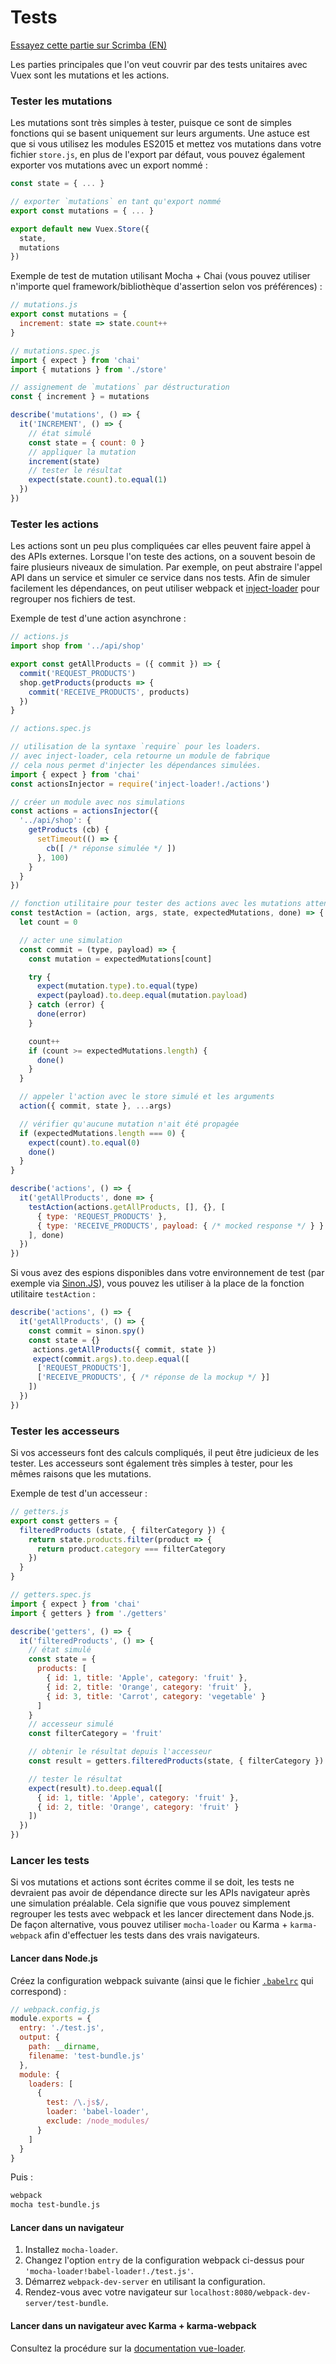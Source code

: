 # Tests

<div class="scrimba"><a href="https://scrimba.com/p/pnyzgAP/cPGkpJhq" target="_blank" rel="noopener noreferrer">Essayez cette partie sur Scrimba (EN)</a></div>

Les parties principales que l'on veut couvrir par des tests unitaires avec Vuex sont les mutations et les actions.

### Tester les mutations

Les mutations sont très simples à tester, puisque ce sont de simples fonctions qui se basent uniquement sur leurs arguments. Une astuce est que si vous utilisez les modules ES2015 et mettez vos mutations dans votre fichier `store.js`, en plus de l'export par défaut, vous pouvez également exporter vos mutations avec un export nommé :

``` js
const state = { ... }

// exporter `mutations` en tant qu'export nommé
export const mutations = { ... }

export default new Vuex.Store({
  state,
  mutations
})
```

Exemple de test de mutation utilisant Mocha + Chai (vous pouvez utiliser n'importe quel framework/bibliothèque d'assertion selon vos préférences) :

``` js
// mutations.js
export const mutations = {
  increment: state => state.count++
}
```

``` js
// mutations.spec.js
import { expect } from 'chai'
import { mutations } from './store'

// assignement de `mutations` par déstructuration
const { increment } = mutations

describe('mutations', () => {
  it('INCREMENT', () => {
    // état simulé
    const state = { count: 0 }
    // appliquer la mutation
    increment(state)
    // tester le résultat
    expect(state.count).to.equal(1)
  })
})
```

### Tester les actions

Les actions sont un peu plus compliquées car elles peuvent faire appel à des APIs externes. Lorsque l'on teste des actions, on a souvent besoin de faire plusieurs niveaux de simulation. Par exemple, on peut abstraire l'appel API dans un service et simuler ce service dans nos tests. Afin de simuler facilement les dépendances, on peut utiliser webpack et [inject-loader](https://github.com/plasticine/inject-loader) pour regrouper nos fichiers de test.

Exemple de test d'une action asynchrone :

``` js
// actions.js
import shop from '../api/shop'

export const getAllProducts = ({ commit }) => {
  commit('REQUEST_PRODUCTS')
  shop.getProducts(products => {
    commit('RECEIVE_PRODUCTS', products)
  })
}
```

``` js
// actions.spec.js

// utilisation de la syntaxe `require` pour les loaders.
// avec inject-loader, cela retourne un module de fabrique
// cela nous permet d'injecter les dépendances simulées.
import { expect } from 'chai'
const actionsInjector = require('inject-loader!./actions')

// créer un module avec nos simulations
const actions = actionsInjector({
  '../api/shop': {
    getProducts (cb) {
      setTimeout(() => {
        cb([ /* réponse simulée */ ])
      }, 100)
    }
  }
})

// fonction utilitaire pour tester des actions avec les mutations attendues
const testAction = (action, args, state, expectedMutations, done) => {
  let count = 0

  // acter une simulation
  const commit = (type, payload) => {
    const mutation = expectedMutations[count]

    try {
      expect(mutation.type).to.equal(type)
      expect(payload).to.deep.equal(mutation.payload)
    } catch (error) {
      done(error)
    }

    count++
    if (count >= expectedMutations.length) {
      done()
    }
  }

  // appeler l'action avec le store simulé et les arguments
  action({ commit, state }, ...args)

  // vérifier qu'aucune mutation n'ait été propagée
  if (expectedMutations.length === 0) {
    expect(count).to.equal(0)
    done()
  }
}

describe('actions', () => {
  it('getAllProducts', done => {
    testAction(actions.getAllProducts, [], {}, [
      { type: 'REQUEST_PRODUCTS' },
      { type: 'RECEIVE_PRODUCTS', payload: { /* mocked response */ } }
    ], done)
  })
})
```

Si vous avez des espions disponibles dans votre environnement de test (par exemple via [Sinon.JS](http://sinonjs.org/)), vous pouvez les utiliser à la place de la fonction utilitaire `testAction` :

``` js
describe('actions', () => {
  it('getAllProducts', () => {
    const commit = sinon.spy()
    const state = {}
     actions.getAllProducts({ commit, state })
     expect(commit.args).to.deep.equal([
      ['REQUEST_PRODUCTS'],
      ['RECEIVE_PRODUCTS', { /* réponse de la mockup */ }]
    ])
  })
})
```

### Tester les accesseurs

Si vos accesseurs font des calculs compliqués, il peut être judicieux de les tester. Les accesseurs sont également très simples à tester, pour les mêmes raisons que les mutations.

Exemple de test d'un accesseur :

``` js
// getters.js
export const getters = {
  filteredProducts (state, { filterCategory }) {
    return state.products.filter(product => {
      return product.category === filterCategory
    })
  }
}
```

``` js
// getters.spec.js
import { expect } from 'chai'
import { getters } from './getters'

describe('getters', () => {
  it('filteredProducts', () => {
    // état simulé
    const state = {
      products: [
        { id: 1, title: 'Apple', category: 'fruit' },
        { id: 2, title: 'Orange', category: 'fruit' },
        { id: 3, title: 'Carrot', category: 'vegetable' }
      ]
    }
    // accesseur simulé
    const filterCategory = 'fruit'

    // obtenir le résultat depuis l'accesseur
    const result = getters.filteredProducts(state, { filterCategory })

    // tester le résultat
    expect(result).to.deep.equal([
      { id: 1, title: 'Apple', category: 'fruit' },
      { id: 2, title: 'Orange', category: 'fruit' }
    ])
  })
})
```

### Lancer les tests

Si vos mutations et actions sont écrites comme il se doit, les tests ne devraient pas avoir de dépendance directe sur les APIs navigateur après une simulation préalable. Cela signifie que vous pouvez simplement regrouper les tests avec webpack et les lancer directement dans Node.js. De façon alternative, vous pouvez utiliser `mocha-loader` ou Karma + `karma-webpack` afin d'effectuer les tests dans des vrais navigateurs.

#### Lancer dans Node.js

Créez la configuration webpack suivante (ainsi que le fichier [`.babelrc`](https://babeljs.io/docs/usage/babelrc/) qui correspond) :

``` js
// webpack.config.js
module.exports = {
  entry: './test.js',
  output: {
    path: __dirname,
    filename: 'test-bundle.js'
  },
  module: {
    loaders: [
      {
        test: /\.js$/,
        loader: 'babel-loader',
        exclude: /node_modules/
      }
    ]
  }
}
```

Puis :

``` bash
webpack
mocha test-bundle.js
```

#### Lancer dans un navigateur

1. Installez `mocha-loader`.
2. Changez l'option `entry` de la configuration webpack ci-dessus pour `'mocha-loader!babel-loader!./test.js'`.
3. Démarrez `webpack-dev-server` en utilisant la configuration.
4. Rendez-vous avec votre navigateur sur `localhost:8080/webpack-dev-server/test-bundle`.

#### Lancer dans un navigateur avec Karma + karma-webpack

Consultez la procédure sur la [documentation vue-loader](https://vue-loader.vuejs.org/en/workflow/testing.html).

